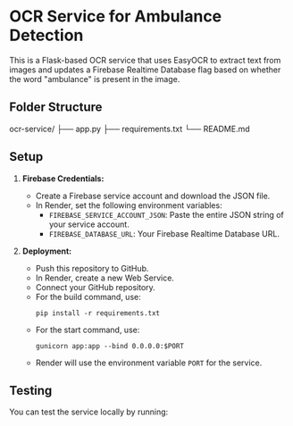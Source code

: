 # OCR Service for Ambulance Detection

This is a Flask-based OCR service that uses EasyOCR to extract text from images and updates a Firebase Realtime Database flag based on whether the word "ambulance" is present in the image.

## Folder Structure

ocr-service/
├── app.py
├── requirements.txt
└── README.md


## Setup

1. **Firebase Credentials:**
   - Create a Firebase service account and download the JSON file.
   - In Render, set the following environment variables:
     - `FIREBASE_SERVICE_ACCOUNT_JSON`: Paste the entire JSON string of your service account.
     - `FIREBASE_DATABASE_URL`: Your Firebase Realtime Database URL.

2. **Deployment:**
   - Push this repository to GitHub.
   - In Render, create a new Web Service.
   - Connect your GitHub repository.
   - For the build command, use:
     ```
     pip install -r requirements.txt
     ```
   - For the start command, use:
     ```
     gunicorn app:app --bind 0.0.0.0:$PORT
     ```
   - Render will use the environment variable `PORT` for the service.

## Testing

You can test the service locally by running:

